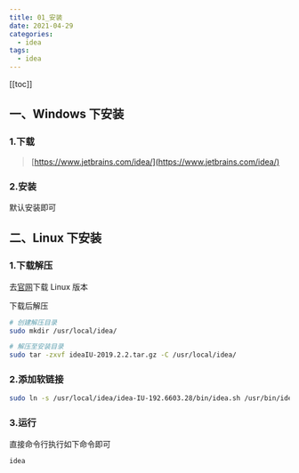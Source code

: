 ```yaml
---
title: 01_安装
date: 2021-04-29
categories:
  - idea
tags:
  - idea
---
```


[[toc]]

## 一、Windows 下安装

### 1.下载

> [https://www.jetbrains.com/idea/](https://www.jetbrains.com/idea/)

### 2.安装

默认安装即可

## 二、Linux 下安装

### 1.下载解压

去[官网](http://www.jetbrains.com/)下载 Linux 版本

下载后解压

```bash
# 创建解压目录
sudo mkdir /usr/local/idea/

# 解压至安装目录
sudo tar -zxvf ideaIU-2019.2.2.tar.gz -C /usr/local/idea/
```

### 2.添加软链接

```bash
sudo ln -s /usr/local/idea/idea-IU-192.6603.28/bin/idea.sh /usr/bin/idea
```

### 3.运行

直接命令行执行如下命令即可

```bash
idea
```
